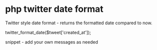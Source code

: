 # php twitter date format
Twitter style date format - returns the formatted date compared to now.

twitter_format_date($tweet['created_at']);

snippet - add your own messages as needed
